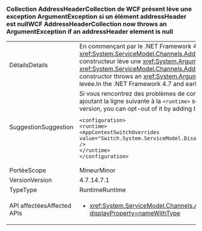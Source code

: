 ### <a name="wcf-addressheadercollection-now-throws-an-argumentexception-if-an-addressheader-element-is-null"></a><span data-ttu-id="c1a7f-101">Collection AddressHeaderCollection de WCF présent lève une exception ArgumentException si un élément addressHeader est null</span><span class="sxs-lookup"><span data-stu-id="c1a7f-101">WCF AddressHeaderCollection now throws an ArgumentException if an addressHeader element is null</span></span>

|   |   |
|---|---|
|<span data-ttu-id="c1a7f-102">Détails</span><span class="sxs-lookup"><span data-stu-id="c1a7f-102">Details</span></span>|<span data-ttu-id="c1a7f-103">En commençant par le .NET Framework 4.7.1, le <xref:System.ServiceModel.Channels.AddressHeaderCollection.%23ctor(System.Collections.Generic.IEnumerable{System.ServiceModel.Channels.AddressHeader})> constructeur lève une <xref:System.ArgumentException> si un des éléments est <code>null</code>.</span><span class="sxs-lookup"><span data-stu-id="c1a7f-103">Starting with the .NET Framework 4.7.1, the <xref:System.ServiceModel.Channels.AddressHeaderCollection.%23ctor(System.Collections.Generic.IEnumerable{System.ServiceModel.Channels.AddressHeader})> constructor throws an <xref:System.ArgumentException> if one of the elements is <code>null</code>.</span></span> <span data-ttu-id="c1a7f-104">Dans le .NET Framework 4.7 et les versions antérieures, aucune exception n’est levée.</span><span class="sxs-lookup"><span data-stu-id="c1a7f-104">In the .NET Framework 4.7 and earlier versions, no exception is thrown.</span></span>|
|<span data-ttu-id="c1a7f-105">Suggestion</span><span class="sxs-lookup"><span data-stu-id="c1a7f-105">Suggestion</span></span>|<span data-ttu-id="c1a7f-106">Si vous rencontrez des problèmes de compatibilité avec cette modification sur le .NET Framework 4.7.1 ou une version ultérieure, vous pouvez annuler de celui-ci en ajoutant la ligne suivante à la <code>&lt;runtime&gt;</code> section du fichier app.config :</span><span class="sxs-lookup"><span data-stu-id="c1a7f-106">If you encounter compatibility issues with this change on the .NET Framework 4.7.1 or a later version, you can opt-out of it by adding the following line to the <code>&lt;runtime&gt;</code> section of the app.config file::</span></span><pre><code class="language-xml">&lt;configuration&gt;&#13;&#10;&lt;runtime&gt;&#13;&#10;&lt;AppContextSwitchOverrides value=&quot;Switch.System.ServiceModel.DisableAddressHeaderCollectionValidation=true&quot; /&gt;&#13;&#10;&lt;/runtime&gt;&#13;&#10;&lt;/configuration&gt;&#13;&#10;</code></pre>|
|<span data-ttu-id="c1a7f-107">Portée</span><span class="sxs-lookup"><span data-stu-id="c1a7f-107">Scope</span></span>|<span data-ttu-id="c1a7f-108">Mineur</span><span class="sxs-lookup"><span data-stu-id="c1a7f-108">Minor</span></span>|
|<span data-ttu-id="c1a7f-109">Version</span><span class="sxs-lookup"><span data-stu-id="c1a7f-109">Version</span></span>|<span data-ttu-id="c1a7f-110">4.7.1</span><span class="sxs-lookup"><span data-stu-id="c1a7f-110">4.7.1</span></span>|
|<span data-ttu-id="c1a7f-111">Type</span><span class="sxs-lookup"><span data-stu-id="c1a7f-111">Type</span></span>|<span data-ttu-id="c1a7f-112">Runtime</span><span class="sxs-lookup"><span data-stu-id="c1a7f-112">Runtime</span></span>|
|<span data-ttu-id="c1a7f-113">API affectées</span><span class="sxs-lookup"><span data-stu-id="c1a7f-113">Affected APIs</span></span>|<ul><li><xref:System.ServiceModel.Channels.AddressHeaderCollection.%23ctor(System.Collections.Generic.IEnumerable{System.ServiceModel.Channels.AddressHeader})?displayProperty=nameWithType></li></ul>|

